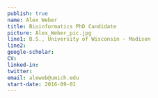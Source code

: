 ```yaml
---
publish: true
name: Alex Weber
title: Bioinformatics PhD Candidate
picture: Alex_Weber_pic.jpg
line1: B.S., University of Wisconsin - Madison
line2:  
google-scholar: 
CV:
linked-in: 
twitter:
email: aleweb@umich.edu
start-date: 2016-09-01
---
```

